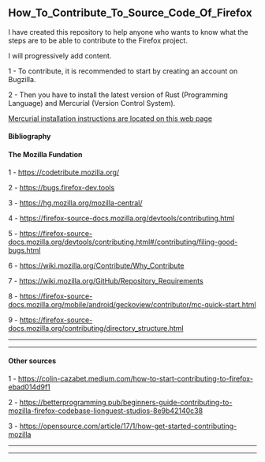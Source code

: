 ## How_To_Contribute_To_Source_Code_Of_Firefox



I have created this repository to help anyone who wants to know what the steps are to be able to contribute to the Firefox project.

I will progressively add content.

1 - To contribute, it is recommended to start by creating an account on Bugzilla.

2 - Then you have to install the latest version of Rust (Programming Language) and Mercurial (Version Control System).


[Mercurial installation instructions are located on this web page
](https://firefox-source-docs.mozilla.org/mobile/android/geckoview/contributor/mc-quick-start.html)




#### Bibliography

#### The Mozilla Fundation

1 - https://codetribute.mozilla.org/

2 - https://bugs.firefox-dev.tools

3 - https://hg.mozilla.org/mozilla-central/

4 - https://firefox-source-docs.mozilla.org/devtools/contributing.html

5 - https://firefox-source-docs.mozilla.org/devtools/contributing.html#/contributing/filing-good-bugs.html

6 - https://wiki.mozilla.org/Contribute/Why_Contribute

7 - https://wiki.mozilla.org/GitHub/Repository_Requirements

8 - https://firefox-source-docs.mozilla.org/mobile/android/geckoview/contributor/mc-quick-start.html

9 - https://firefox-source-docs.mozilla.org/contributing/directory_structure.html

-------------------------------------------------------------------------------------------------------------
-------------------------------------------------------------------------------------------------------------
#### Other sources

1 - https://colin-cazabet.medium.com/how-to-start-contributing-to-firefox-ebad014d9f1

2 - https://betterprogramming.pub/beginners-guide-contributing-to-mozilla-firefox-codebase-lionguest-studios-8e9b42140c38

3 - https://opensource.com/article/17/1/how-get-started-contributing-mozilla

-------------------------------------------------------------------------------------------------------------
-------------------------------------------------------------------------------------------------------------
